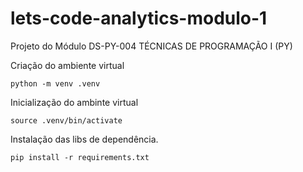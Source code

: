 # lets-code-analytics-modulo-1
Projeto do Módulo DS-PY-004 TÉCNICAS DE PROGRAMAÇÃO I (PY)


Criação do ambiente virtual
```
python -m venv .venv
```

Inicialização do ambinte virtual
```
source .venv/bin/activate
```

Instalação das libs de dependência.
```
pip install -r requirements.txt
```
